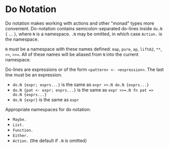 # Do Notation

Do notation makes working with actions and other "monad" types more convenient.
Do-notation contains semicolon-separated do-lines inside `do.N {` ... `}`, where `N` is a namespace.
`.N` may be omitted, in which case `Action.` is the namespace.

`N` must be a namespace with these names defined: `map`, `pure`, `ap`, `liftA2`, `**`, `>>`, `>>=`.
All of these names will be aliased from `N` into the current namespace.

Do-lines are expressions or of the form `<pattern> <- <expression>`.
The last line must be an expression.

* `do.N {expr; exprs...}` is the same as `expr >>.N do.N {exprs...}`
* `do.N {pat <- expr; exprs...}` is the same as `expr >>=.N fn pat => do.N {exprs...}`
* `do.N {expr}` is the same as `expr`

Appropriate namespaces for do notation:

* `Maybe.`
* `List.`
* `Function.`
* `Either.`
* `Action.` (the default if `.N` is omitted)
